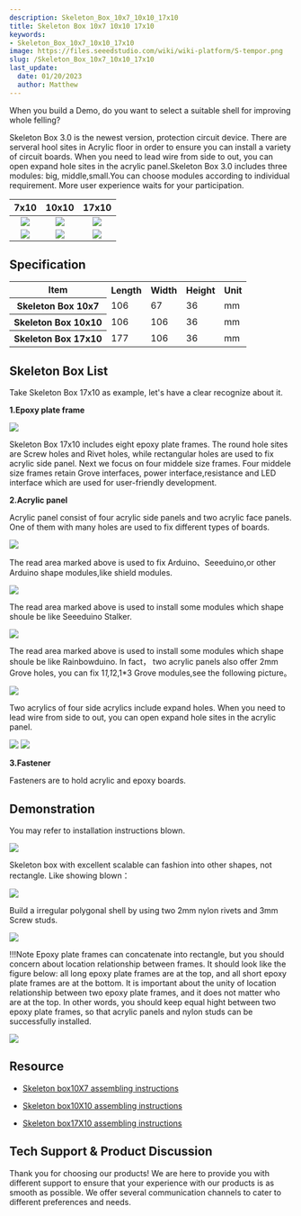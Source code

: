```yaml
---
description: Skeleton_Box_10x7_10x10_17x10
title: Skeleton Box 10x7 10x10 17x10
keywords:
- Skeleton_Box_10x7_10x10_17x10
image: https://files.seeedstudio.com/wiki/wiki-platform/S-tempor.png
slug: /Skeleton_Box_10x7_10x10_17x10
last_update:
  date: 01/20/2023
  author: Matthew
---
```


When you build a Demo, do you want to select a suitable shell for improving  whole felling?

Skeleton Box 3.0 is the newest version, protection circuit device.  There are serveral hool sites in Acrylic floor in order to ensure you can install a variety of circuit boards. When you need to lead wire from side to out, you can open expand hole sites in the acrylic panel.Skeleton Box 3.0 includes three modules: big, middle,small.You can choose modules according to individual requirement. More user experience waits for your participation.

|7x10|10x10|17x10|
|:---:|:---:|:---:|
|![](https://files.seeedstudio.com/wiki/Skeleton_Box_10x7_10x10_17x10/img/Skeleton%20Box%2010x7_05.jpg)|![](https://files.seeedstudio.com/wiki/Skeleton_Box_10x7_10x10_17x10/img/Skeleton%20Box%2010x%2010.jpg)|![](https://files.seeedstudio.com/wiki/Skeleton_Box_10x7_10x10_17x10/img/Skeleton%20Box%2017x10.jpg)|
|[![](https://files.seeedstudio.com/wiki/Seeed-WiKi/docs/images/300px-Get_One_Now_Banner-ragular.png)](https://www.seeedstudio.com/Skeleton-Box-10x7-p-1813.html)|[![](https://files.seeedstudio.com/wiki/Seeed-WiKi/docs/images/300px-Get_One_Now_Banner-ragular.png)](https://www.seeedstudio.com/Skeleton-Box-10x10-p-1814.html)|[![](https://files.seeedstudio.com/wiki/Seeed-WiKi/docs/images/300px-Get_One_Now_Banner-ragular.png)](https://www.seeedstudio.com/Skeleton-Box-17x10-p-1815.html)|

##  Specification

<table  cellspacing="0" width="50%">
<tr>
<th scope="col"> Item</th>
<th scope="col"> Length</th>
<th scope="col"> Width</th>
<th scope="col"> Height</th>
<th scope="col"> Unit</th>
</tr>
<tr>
<th scope="row"> Skeleton Box 10x7</th>
<td> 106</td>
<td> 67</td>
<td> 36</td>
<td> mm</td>
</tr>
<tr>
<th scope="row"> Skeleton Box 10x10</th>
<td> 106</td>
<td> 106</td>
<td> 36</td>
<td> mm</td>
</tr>
<tr>
<th scope="row"> Skeleton Box 17x10</th>
<td> 177</td>
<td> 106</td>
<td> 36</td>
<td> mm</td>
</tr>
</table>

##  Skeleton Box List

Take Skeleton Box 17x10 as example, let's have a clear recognize about it.

**1.Epoxy plate frame**

![](https://files.seeedstudio.com/wiki/Skeleton_Box_10x7_10x10_17x10/img/环氧板.JPG)

Skeleton Box 17x10 includes eight epoxy plate frames. The round hole sites are Screw holes and Rivet holes, while rectangular holes
are used to fix acrylic side panel. Next we focus on four middele size frames.
Four middele size frames retain Grove interfaces, power interface,resistance and LED interface which are used for user-friendly development.

**2.Acrylic panel**

Acrylic panel consist of four acrylic side panels and two acrylic face panels. One of them with many holes are used to fix different types of boards.

![](https://files.seeedstudio.com/wiki/Skeleton_Box_10x7_10x10_17x10/img/亚格力底板2.png)

The read area marked above is used to fix Arduino、Seeeduino,or other Arduino shape modules,like shield modules.

![](https://files.seeedstudio.com/wiki/Skeleton_Box_10x7_10x10_17x10/img/亚格力底板1.png)

The read area marked above is used to install some modules which shape shoule be like Seeeduino Stalker.

![](https://files.seeedstudio.com/wiki/Skeleton_Box_10x7_10x10_17x10/img/Skeleton12.png)

The read area marked above is used to install some modules which shape shoule be like Rainbowduino.
In fact， two acrylic panels also offer 2mm Grove holes, you can fix 1*1,1*2,1*3 Grove modules,see the following picture。

![](https://files.seeedstudio.com/wiki/Skeleton_Box_10x7_10x10_17x10/img/Skeleton123.png)

Two acrylics of four side acrylics include expand holes. When you need to lead wire from side to out, you can open expand hole sites in the acrylic panel.

![](https://files.seeedstudio.com/wiki/Skeleton_Box_10x7_10x10_17x10/img/Expand_holes.png)
![](https://files.seeedstudio.com/wiki/Skeleton_Box_10x7_10x10_17x10/img/Expand_holes2.png)

**3.Fastener**

Fasteners are to hold acrylic and epoxy boards.

##  Demonstration

You may refer to installation instructions blown.

![](https://files.seeedstudio.com/wiki/Skeleton_Box_10x7_10x10_17x10/img/组装步骤.png)

Skeleton box with excellent scalable can fashion into other shapes, not rectangle. Like showing blown：

![](https://files.seeedstudio.com/wiki/Skeleton_Box_10x7_10x10_17x10/img/外壳搭建2.JPG)

Build a irregular polygonal shell by using two 2mm nylon rivets and 3mm Screw studs.

![](https://files.seeedstudio.com/wiki/Skeleton_Box_10x7_10x10_17x10/img/外壳搭建1.jpg)

!!!Note
    Epoxy plate frames can concatenate into rectangle,  but you should concern about location relationship between frames. It should look like the figure below: all long epoxy plate frames are at the top, and all short epoxy plate frames are at the bottom. It is important about the unity of location  relationship between two epoxy plate frames, and it does not matter who are at the top. In other words, you should keep equal hight between two epoxy plate frames, so that acrylic panels and nylon studs can be successfully installed. 

![](https://files.seeedstudio.com/wiki/Skeleton_Box_10x7_10x10_17x10/img/环氧板位置关系.JPG)

##  Resource

*   [Skeleton box10X7 assembling instructions](https://files.seeedstudio.com/wiki/Skeleton_Box_10x7_10x10_17x10/res/Skeleton_box_10X7_组装说明书.pdf)

*   [Skeleton box10X10 assembling instructions](https://files.seeedstudio.com/wiki/Skeleton_Box_10x7_10x10_17x10/res/Skeleton_box_10X10_组装说明书.pdf)

*   [Skeleton box17X10 assembling instructions](https://files.seeedstudio.com/wiki/Skeleton_Box_10x7_10x10_17x10/res/Skeleton_box_17X10_组装说明书.pdf)

## Tech Support & Product Discussion

Thank you for choosing our products! We are here to provide you with different support to ensure that your experience with our products is as smooth as possible. We offer several communication channels to cater to different preferences and needs.

<div class="button_tech_support_container">
<a href="https://forum.seeedstudio.com/" class="button_forum"></a> 
<a href="https://www.seeedstudio.com/contacts" class="button_email"></a>
</div>

<div class="button_tech_support_container">
<a href="https://discord.gg/eWkprNDMU7" class="button_discord"></a> 
<a href="https://github.com/Seeed-Studio/wiki-documents/discussions/69" class="button_discussion"></a>
</div>